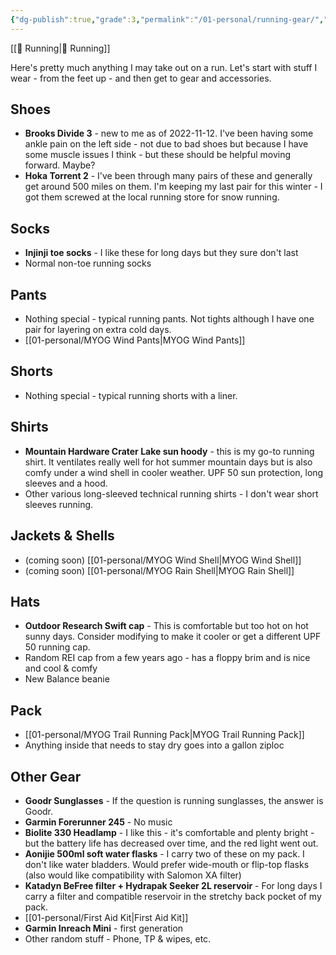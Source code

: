 ```yaml
---
{"dg-publish":true,"grade":3,"permalink":"/01-personal/running-gear/","dgPassFrontmatter":true}
---
```



[[📘 Running\|📘 Running]]

Here's pretty much anything I may take out on a run. Let's start with stuff I wear - from the feet up - and then get to gear and accessories.

## Shoes

* **Brooks Divide 3** - new to me as of 2022-11-12. I've been having some ankle pain on the left side - not due to bad shoes but because I have some muscle issues I think - but these should be helpful moving forward. Maybe?
* **Hoka Torrent 2** - I've been through many pairs of these and generally get around 500 miles on them. I'm keeping my last pair for this winter - I got them screwed at the local running store for snow running.

## Socks

* **Injinji toe socks** - I like these for long days but they sure don't last
* Normal non-toe running socks

## Pants

* Nothing special - typical running pants. Not tights although I have one pair for layering on extra cold days.
* [[01-personal/MYOG Wind Pants\|MYOG Wind Pants]]

## Shorts

* Nothing special - typical running shorts with a liner.

## Shirts

* **Mountain Hardware Crater Lake sun hoody** - this is my go-to running shirt. It ventilates really well for hot summer mountain days but is also comfy under a wind shell in cooler weather. UPF 50 sun protection, long sleeves and a hood.
* Other various long-sleeved technical running shirts - I don't wear short sleeves running.

## Jackets & Shells

* (coming soon) [[01-personal/MYOG Wind Shell\|MYOG Wind Shell]]
* (coming soon) [[01-personal/MYOG Rain Shell\|MYOG Rain Shell]]

## Hats

* **Outdoor Research Swift cap** - This is comfortable but too hot on hot sunny days. Consider modifying to make it cooler or get a different UPF 50 running cap.
* Random REI cap from a few years ago - has a floppy brim and is nice and cool & comfy
* New Balance beanie

## Pack

* [[01-personal/MYOG Trail Running Pack\|MYOG Trail Running Pack]]
* Anything inside that needs to stay dry goes into a gallon ziploc

## Other Gear

* **Goodr Sunglasses** - If the question is running sunglasses, the answer is Goodr.
* **Garmin Forerunner 245** - No music
* **Biolite 330 Headlamp** - I like this - it's comfortable and plenty bright - but the battery life has decreased over time, and the red light went out.
* **Aonijie 500ml soft water flasks** - I carry two of these on my pack. I don't like water bladders. Would prefer wide-mouth or flip-top flasks (also would like compatibility with Salomon XA filter)
* **Katadyn BeFree filter + Hydrapak Seeker 2L reservoir** - For long days I carry a filter and compatible reservoir in the stretchy back pocket of my pack.
* [[01-personal/First Aid Kit\|First Aid Kit]]
* **Garmin Inreach Mini** - first generation
* Other random stuff - Phone, TP & wipes, etc.